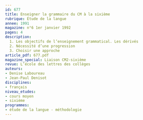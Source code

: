```yaml
---
id: 677
title: Enseigner la grammaire du CM à la sixième
rubrique: Étude de la langue
annee: 1991
magazine: n°6 1er janvier 1992
pages: 4
description: 
  1. Les objectifs de l’enseignement grammatical. Les dérivés
  2. Nécessité d’une progression
  3. Choisir une approche
article_pdf: 677.pdf
magazine_special: Liaison CM2-sixième
revue: L’école des lettres des collèges
auteurs:
- Denise Laboureau
- Jean-Paul Denisot
disciplines:
- français
niveau_etudes:
- cours moyen
- sixième
programmes:
- étude de la langue - méthodologie
---
```

